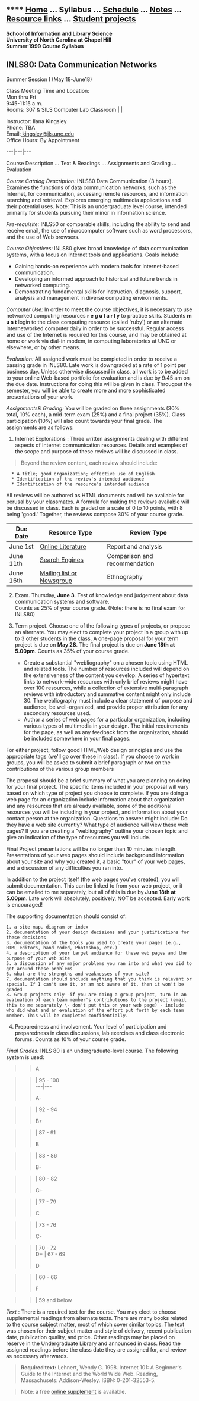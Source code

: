 **** [Home](index.html) ... Syllabus ... [Schedule](schedule.html) ...
[Notes](notes) ... [Resource links](links.html) ... [Student
projects](projects.html)  
---  
**School of Information and Library Science  
University of North Carolina at Chapel Hill  
Summer 1999 Course Syllabus**

## INLS80: Data Communication Networks  
Summer Session I (May 18-June18)

Class Meeting Time and Location:  
Mon thru Fri  
9:45-11:15 a.m.  
Rooms: 307 & SILS Computer Lab Classroom  |   |

Instructor: Ilana Kingsley  
Phone: TBA  
Email:[ kingsley@ils.unc.edu](mailto:%20kingsley@ils.unc.edu)  
Office Hours: By Appointment  
  
---|---|---  
  
Course Description ...  Text & Readings ... Assignments and Grading  ...
Evaluation  
  


_Course Catalog Description:_ INLS80 Data Communication (3 hours). Examines
the functions of data communication networks, such as the Internet, for
communication, accessing remote resources, and information searching and
retrieval. Explores emerging multimedia applications and their potential uses.
Note: This is an undergraduate level course, intended primarily for students
pursuing their minor in information science.

_Pre-requisite:_ INLS50 or comparable skills, including the ability to send
and receive email, the use of microcomputer software such as word processors,
and the use of Web browsers.  

  
_Course Objectives:_ INLS80 gives broad knowledge of data communication
systems, with a focus on Internet tools and applications. Goals include:

  * Gaining hands-on experience with modern tools for Internet-based communication.
  * Developing an informed approach to historical and future trends in networked computing. 
  * Demonstrating fundamental skills for instruction, diagnosis, support, analysis and management in diverse computing environments. 

_Computer Use:_ In order to meet the course objectives, it is necessary to use
networked computing resources **r e g u l a r l y** to practice skills.
Students **m u s t** login to the class computing resource (called 'ruby') or
an alternate Internetworked computer daily in order to be successful. Regular
access and use of the Internet is required for this course, and may be
obtained at home or work via dial-in modem, in computing laboratories at UNC
or elsewhere, or by other means.

_Evaluation:_ All assigned work must be completed in order to receive a
passing grade in INLS80. Late work is downgraded at a rate of 1 point per
business day. Unless otherwise discussed in class, all work is to be added to
your online Web-based portfolio for evaluation and is due by 9:45 am on the
due date. Instructions for doing this will be given in class. Througout the
semester, you will be able to create more and more sophisticated presentations
of your work.

_Assignments& Grading:_ You will be graded on three assignments (30% total,
10% each), a mid-term exam (25%) and a final project (35%). Class
participation (10%) will also count towards your final grade. The assignments
are as follows:

  1. Internet Explorations : Three written assignments dealing with different aspects of Internet communication resources. Details and examples of the scope and purpose of these reviews will be discussed in class. 

> Beyond the review content, each review should include:

      * A title; good organization; effective use of English 
      * Identification of the review's intended audience 
      * Identification of the resource's intended audience 

>  

All reviews will be authored as HTML documents and will be available for
perusal by your classmates. A formula for making the reviews available will be
discussed in class. Each is graded on a scale of 0 to 10 points, with 8 being
'good.' Together, the reviews compose 30% of your course grade.

Due Date | Resource Type | Review Type  
---|---|---  
June 1st |  [Online Literature](a1.html) | Report and analysis  
June 11th | [Search Engines](a2.html) | Comparison and recommendation  
June 16th | [Mailing list or Newsgroup](a4.html) | Ethnography  
  


  2. Exam. Thursday, **June 3**. Test of knowledge and judgement about data communication systems and software.   
Counts as 25% of your course grade. (Note: there is no final exam for INLS80)

  3. Term project. Choose one of the following types of projects, or propose an alternate. You may elect to complete your project in a group with up to 3 other students in the class.  A one-page proposal for your term project is due on **May 28**. The final project is due on **June 18th at 5.00pm**. Counts as 35% of your course grade. 

      * Create a substantial "webliography" on a chosen topic using HTML and related tools. The number of resources included will depend on the extensiveness of the content you develop: A series of hypertext links to network-wide resources with only brief reviews might have over 100 resources, while a collection of extensive multi-paragraph reviews with introductory and summative content might only include 30. The webliography must include a clear statement of purpose and audience, be well-organized, and provide proper attribution for any secondary resources used. 
      * Author a series of web pages for a particular organization, including various types of multimedia in your design. The initial requirements for the page, as well as any feedback from the organization, should be included somewhere in your final pages. 

  
For either project, follow good HTML/Web design principles and use the
appropriate <META> tags (we'll go over these in class). If you choose to work
in groups, you will be asked to submit a brief paragraph or two on the
contributions of the various group members

The proposal should be a brief summary of what you are planning on doing for
your final project. The specific items included in your proposal will vary
based on which type of project you choose to complete. If you are doing a web
page for an organization include information about that organization and any
resources that are already available, some of the additional resources you
will be including in your project, and information about your contact person
at the organization. Questions to answer might include: Do they have a web
site currently? What type of audience will view these web pages? If you are
creating a "webliography" outline your chosen topic and give an indication of
the type of resources you will include.

Final Project presentations will be no longer than 10 minutes in length.
Presentations of your web pages should include background information about
your site and why you created it, a basic "tour" of your web pages, and a
discussion of any difficulties you ran into.

In addition to the project itself (the web pages you've created), you will
submit documentation. This can be linked to from your web project, or it can
be emailed to me separately, but all of this is due by **June 18th at
5.00pm**. Late work will absolutely, positively, NOT be accepted. Early work
is encouraged!

The supporting documentation should consist of:

    1. a site map, diagram or index
    2. documentation of your design decisions and your justifications for these decisions 
    3. documentation of the tools you used to create your pages (e.g., HTML editors, hand coded, Photoshop, etc.)
    4. a description of your target audience for these web pages and the purpose of your web site
    5. a discussion of any major problems you ran into and what you did to get around these problems
    6. what are the strengths and weaknesses of your site?
    7. documentation should include anything that you think is relevant or special. If I can't see it, or am not aware of it, then it won't be graded
    8. Group projects only--if you are doing a group project, turn in an evaluation of each team member's contributions to the project (email this to me separately \- don't put this on your web page) - include who did what and an evaluation of the effort put forth by each team member. This will be completed confidentially.   

  

  4. Preparedness and involvement. Your level of participation and preparedness in class discussions, lab exercises and class electronic forums. Counts as 10% of your course grade. 


_Final Grades:_ INLS 80 is an undergraduate-level course. The following system
is used:

> > A

>>

>> | 95 - 100  
>> ---|---  
>>  
>> A-

>>

>> | 92 - 94  
>>  
>> B+

>>

>> | 87 - 91  
>>  
>> B

>>

>> | 83 - 86  
>>  
>> B-

>>

>> | 80 - 82  
>>  
>> C+

>>

>> | 77 - 79  
>>  
>> C

>>

>> | 73 - 76  
>>  
>> C-

>>

>> | 70 - 72  
>> D+ | 67 - 69  
>>  
>> D

>>

>> | 60 - 66  
>>  
>> F

>>

>> | 59 and below  
  


_Text_ : There is a required text for the course. You may elect to choose
supplemental readings from alternate texts. There are many books related to
the course subject matter, most of which cover similar topics. The text was
chosen for their subject matter and style of delivery, recent publication
date, publication quality, and price. Other readings may be placed on reserve
in the Undergraduate Library and announced in class. Read the assigned
readings before the class date they are assigned for, and review as necessary
afterwards.

> **Required text:** Lehnert, Wendy G. 1998. Internet 101: A Beginner's Guide
to the Internet and the World Wide Web. Reading, Massachusets: Addison-Wesley.
ISBN: 0-201-32553-5.

>

> Note: a free [ online
supplement](http://www.aw.com/cseng/titles/0-201-32553-5/website/index.html)
is available.

